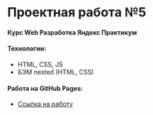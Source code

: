 # Проектная работа №5

#### Курс Web Разработка Яндекс Практикум 

#### Технологии:
* HTML, CSS, JS
* БЭМ nested (HTML, CSS)

#### Работа на GitHub Pages:  
* [Ссылка на работу](https://bambuslik.github.io/mesto/)

